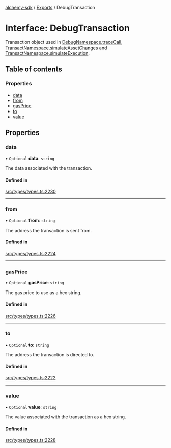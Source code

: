[alchemy-sdk](../README.md) / [Exports](../modules.md) / DebugTransaction

# Interface: DebugTransaction

Transaction object used in [DebugNamespace.traceCall](../classes/DebugNamespace.md#tracecall), [TransactNamespace.simulateAssetChanges](../classes/TransactNamespace.md#simulateassetchanges) and [TransactNamespace.simulateExecution](../classes/TransactNamespace.md#simulateexecution).

## Table of contents

### Properties

- [data](DebugTransaction.md#data)
- [from](DebugTransaction.md#from)
- [gasPrice](DebugTransaction.md#gasprice)
- [to](DebugTransaction.md#to)
- [value](DebugTransaction.md#value)

## Properties

### data

• `Optional` **data**: `string`

The data associated with the transaction.

#### Defined in

[src/types/types.ts:2230](https://github.com/alchemyplatform/alchemy-sdk-js/blob/dc20ee4/src/types/types.ts#L2230)

___

### from

• `Optional` **from**: `string`

The address the transaction is sent from.

#### Defined in

[src/types/types.ts:2224](https://github.com/alchemyplatform/alchemy-sdk-js/blob/dc20ee4/src/types/types.ts#L2224)

___

### gasPrice

• `Optional` **gasPrice**: `string`

The gas price to use as a hex string.

#### Defined in

[src/types/types.ts:2226](https://github.com/alchemyplatform/alchemy-sdk-js/blob/dc20ee4/src/types/types.ts#L2226)

___

### to

• `Optional` **to**: `string`

The address the transaction is directed to.

#### Defined in

[src/types/types.ts:2222](https://github.com/alchemyplatform/alchemy-sdk-js/blob/dc20ee4/src/types/types.ts#L2222)

___

### value

• `Optional` **value**: `string`

The value associated with the transaction as a hex string.

#### Defined in

[src/types/types.ts:2228](https://github.com/alchemyplatform/alchemy-sdk-js/blob/dc20ee4/src/types/types.ts#L2228)
